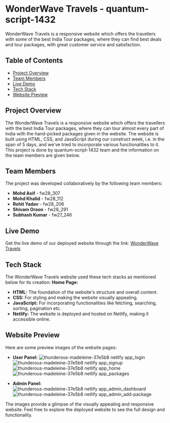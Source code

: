 # WonderWave Travels - quantum-script-1432
WonderWave Travels is a responsive website which offers the travellers with some of the best India Tour packages, where they can find best deals and tour packages, with great customer service and satisfaction.

## Table of Contents
- [Project Overview](#project-overview)
- [Team Members](#team-members)
- [Live Demo](#live-demo)
- [Tech Stack](#tech-stack)
- [Website Preview](#website-preview)

## Project Overview
The WonderWave Travels is a responsive website which offers the travellers with the best India Tour packages, where they can tour almost every part of India with the hand-picked packages given in the website. The website is built using HTML, CSS, and JavaScript during our construct week, i.e. in the span of 5 days, and we've tried to incorporate various functionalities to it. This project is done by quantum-script-1432 team and the information on the team members are given below.

## Team Members
The project was developed collaboratively by the following team members:

- **Mohd Asif** -  fw28_307
- **Mohd Khalid** -  fw28_112
- **Rohit Yadav** -  fw28_206
- **Shivam Oraon** -  fw28_291
- **Subhash Kumar** - fw27_246

## Live Demo
Get the live demo of our deployed website through the link: [WonderWave Travels](https://thunderous-madeleine-37e5b8.netlify.app/)

## Tech Stack
The WonderWave Travels website used these tech stacks as mentioned below for its creation:
**Home Page:**

- **HTML:** The foundation of the website's structure and overall content.
- **CSS:** For styling and making the website visually appealing.
- **JavaScript:** For incorporating functionalities like fetching, searching, sorting, pagination etc.
- **Netlify:** The website is deployed and hosted on Netlify, making it accessible online.

## Website Preview
Here are some preview images of the website pages:
- **User Panel:**
![thunderous-madeleine-37e5b8 netlify app_login](https://github.com/OraonShivam21/quantum-script-1432/assets/138677528/61213e7e-62ea-457e-86f1-6337be5aaa58)
![thunderous-madeleine-37e5b8 netlify app_signup](https://github.com/OraonShivam21/quantum-script-1432/assets/138677528/07af6550-4789-45d0-a15c-008cfe6860df)
![thunderous-madeleine-37e5b8 netlify app_home](https://github.com/OraonShivam21/quantum-script-1432/assets/138677528/2fbcf00b-ed08-45f1-9e24-ec938cc31104)
![thunderous-madeleine-37e5b8 netlify app_packages](https://github.com/OraonShivam21/quantum-script-1432/assets/138677528/2353d681-67d6-4fa8-a854-ace0771fb7e3)

- **Admin Panel:**
![thunderous-madeleine-37e5b8 netlify app_admin_dashboard](https://github.com/OraonShivam21/quantum-script-1432/assets/138677528/1cb32541-1a28-4f0a-9242-d860f43ad84b)
![thunderous-madeleine-37e5b8 netlify app_admin_add-package](https://github.com/OraonShivam21/quantum-script-1432/assets/138677528/fcbe1ce4-d624-47af-82b3-09d7f83f4ad4)




The images provide a glimpse of the visually appealing and responsive website. Feel free to explore the deployed website to see the full design and functionality.
